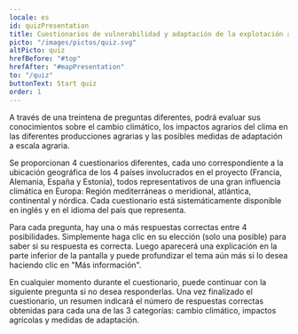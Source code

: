 ```yaml
---
locale: es
id: quizPresentation
title: Cuestionarios de vulnerabilidad y adaptación de la explotación agraria
picto: "/images/pictos/quiz.svg"
altPicto: quiz
hrefBefore: "#top"
hrefAfter: "#mapPresentation"
to: "/quiz"
buttonText: Start quiz
order: 1
---
```


A través de una treintena de preguntas diferentes, podrá evaluar sus conocimientos sobre el cambio climático, los impactos agrarios del clima en las diferentes producciones agrarias y las posibles medidas de adaptación a escala agraria.

Se proporcionan 4 cuestionarios diferentes, cada uno correspondiente a la ubicación geográfica de los 4 países involucrados en el proyecto (Francia, Alemania, España y Estonia), todos representativos de una gran influencia climática en Europa: Región mediterráneas o meridional, atlántica, continental y nórdica. Cada cuestionario está sistemáticamente disponible en inglés y en el idioma del país que representa.

Para cada pregunta, hay una o más respuestas correctas entre 4 posibilidades. Simplemente haga clic en su elección (solo una posible) para saber si su respuesta es correcta. Luego aparecerá una explicación en la parte inferior de la pantalla y puede profundizar el tema aún más si lo desea haciendo clic en "Más información".

En cualquier momento durante el cuestionario, puede continuar con la siguiente pregunta si no desea responderlas. Una vez finalizado el cuestionario, un resumen indicará el número de respuestas correctas obtenidas para cada una de las 3 categorías: cambio climático, impactos agrícolas y medidas de adaptación.